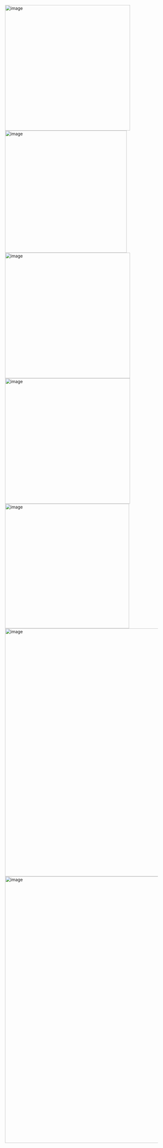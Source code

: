 <img width="412" alt="image" src="https://user-images.githubusercontent.com/81625376/221757935-ebab8bca-eb81-4142-91b8-4928d1bc5ebb.png">



<img width="401" alt="image" src="https://user-images.githubusercontent.com/81625376/221757989-fc334d4a-0fa7-431a-9e95-d134678464be.png">


<img width="412" alt="image" src="https://user-images.githubusercontent.com/81625376/221758063-1553954d-2283-4576-bacb-5eb729528576.png">




<img width="412" alt="image" src="https://user-images.githubusercontent.com/81625376/221758136-1df03038-e23b-47e0-b367-6cf3b8924e07.png">


<img width="409" alt="image" src="https://user-images.githubusercontent.com/81625376/221758207-a626a8b3-a886-4534-b123-a94b89c0c40f.png">




<img width="814" alt="image" src="https://user-images.githubusercontent.com/81625376/221758342-c39788ef-3ec3-4ee5-909f-5ea5eb695f73.png">


<img width="875" alt="image" src="https://user-images.githubusercontent.com/81625376/221758419-42da8f1c-2a29-4620-ac75-28e6dd645ae4.png">



